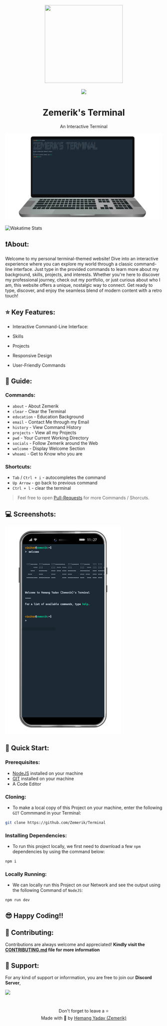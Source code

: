<p align = "center">

<img src = "public/terminal.jpg" style = "height:250px;width:250px">

<br>

<br>

<img src = "https://skillicons.dev/icons?i=typescript,html,react,nodejs,vscode,vercel,vite,github&perline=25">

</p>

<h1 align = "center">
  Zemerik's Terminal
</h1>

<p align = "center">
    An Interactive Terminal
</p>

<p align = "center">
  <img src = "public/screenshot_laptop.png" alt = "Laptop Screenshot" />
</p>

![Wakatime Stats](https://wakatime.com/badge/user/9860690e-8928-4746-844c-c2924f121f2d/project/b984b121-3ec9-4083-af1d-d2df660cd16f.svg)

## ❗About:

Welcome to my personal terminal-themed website! Dive into an interactive experience where you can explore my world through a classic command-line interface. Just type in the provided commands to learn more about my background, skills, projects, and interests. Whether you're here to discover my professional journey, check out my portfolio, or just curious about who I am, this website offers a unique, nostalgic way to connect. Get ready to type, discover, and enjoy the seamless blend of modern content with a retro touch!

## ⭐ Key Features:

- Interactive Command-Line Interface:

- Skills

- Projects

- Responsive Design

- User-Friendly Commands

## 📱 Guide:

### Commands:

- `about` - About Zemerik
- `clear` - Clear the Terminal
- `education` - Education Background
- `email` - Contact Me through my Email
- `history` - View Command History
- `projects` - View all my Projects
- `pwd` - Your Current Working Directory
- `socials` - Follow Zemerik around the Web
- `welcome` - Display Welcome Section
- `whoami` - Get to Know who you are

### Shortcuts:

- `Tab` / `Ctrl + i` - autocompletes the command
- `Up Arrow` - go back to previous command
- `Ctrl + l` - clear the terminal

> Feel free to open [Pull-Requests](https://github.com/Zemerik/Terminal/pulls) for more Commands / Shorcuts. 

## 💻 Screenshots:

![Phone Screenshot](public/screenshot_phone.png)

## 🚀 Quick Start:

### Prerequisites:

- [NodeJS](https://nodejs.org) installed on your machine
- [GIT](https://git-scm.com) installed on your machine
- A Code Editor

### Cloning:

- To make a local copy of this Project on your machine, enter the following `GIT` Commmand in your Terminal:

```bash
git clone https://github.com/Zemerik/Terminal
```

### Installing Dependencies:

- To run this project locally, we first need to download a few `npm` dependencies by using the command below:

```bash
npm i
```

### Locally Running:

- We can locally run this Project on our Network and see the output using the following Command of `NodeJS`:

```bash
npm run dev
```

## 😎 Happy Coding!!

## 🤝 Contributing:

Contributions are always welcome and appreciated! **Kindly visit the [CONTRIBUTING.md](https://github.com/Zemerik/Terminal/blob/main/CONTRIBUTING.md) file for more information**


## 💁 Support:

For any kind of support or inforrmation, you are free to join our **Discord Server**,

<a href = "https://discord.gg/UF9KsmuGbr">
  <img src = "https://invidget.switchblade.xyz/UF9KsmuGbr">
</a>

#

<p align = "center">
  Don't forget to leave a ⭐
  <br>
  Made with 💖 by <a href = "https://github.com/Zemerik">Hemang Yadav (Zemerik)</a>
</p>
